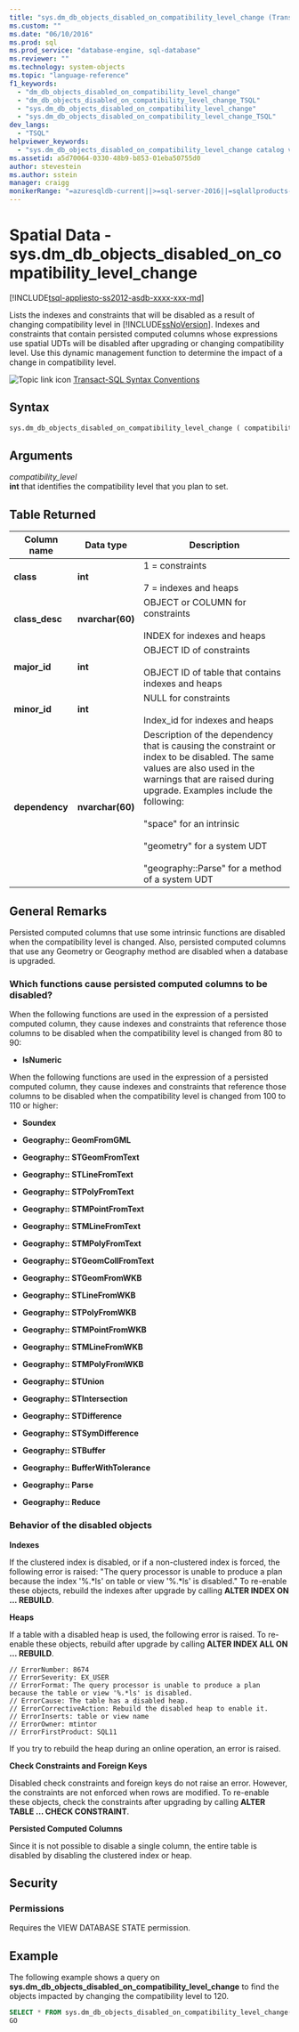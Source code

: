 ```yaml
---
title: "sys.dm_db_objects_disabled_on_compatibility_level_change (Transact-SQL) | Microsoft Docs"
ms.custom: ""
ms.date: "06/10/2016"
ms.prod: sql
ms.prod_service: "database-engine, sql-database"
ms.reviewer: ""
ms.technology: system-objects
ms.topic: "language-reference"
f1_keywords: 
  - "dm_db_objects_disabled_on_compatibility_level_change"
  - "dm_db_objects_disabled_on_compatibility_level_change_TSQL"
  - "sys.dm_db_objects_disabled_on_compatibility_level_change"
  - "sys.dm_db_objects_disabled_on_compatibility_level_change_TSQL"
dev_langs: 
  - "TSQL"
helpviewer_keywords: 
  - "sys.dm_db_objects_disabled_on_compatibility_level_change catalog view"
ms.assetid: a5d70064-0330-48b9-b853-01eba50755d0
author: stevestein
ms.author: sstein
manager: craigg
monikerRange: "=azuresqldb-current||>=sql-server-2016||=sqlallproducts-allversions||>=sql-server-linux-2017||=azuresqldb-mi-current"
---
```

# Spatial Data - sys.dm_db_objects_disabled_on_compatibility_level_change
[!INCLUDE[tsql-appliesto-ss2012-asdb-xxxx-xxx-md](../../includes/tsql-appliesto-ss2012-asdb-xxxx-xxx-md.md)]

  Lists the indexes and constraints that will be disabled as a result of changing compatibility level in [!INCLUDE[ssNoVersion](../../includes/ssnoversion-md.md)]. Indexes and constraints that contain persisted computed columns whose expressions use spatial UDTs will be disabled after upgrading or changing compatibility level. Use this dynamic management function to determine the impact of a change in compatibility level.  
  
 ![Topic link icon](../../database-engine/configure-windows/media/topic-link.gif "Topic link icon") [Transact-SQL Syntax Conventions](../../t-sql/language-elements/transact-sql-syntax-conventions-transact-sql.md)  
  
## Syntax  
  
```sql  
sys.dm_db_objects_disabled_on_compatibility_level_change ( compatibility_level )   
```  
  
##  <a name="Arguments"></a> Arguments  
 *compatibility_level*  
 **int** that identifies the compatibility level that you plan to set.  
  
## Table Returned  
  
|Column name|Data type|Description|  
|-----------------|---------------|-----------------|  
|**class**|**int**|1 = constraints<br /><br /> 7 = indexes and heaps|  
|**class_desc**|**nvarchar(60)**|OBJECT or COLUMN for constraints<br /><br /> INDEX for indexes and heaps|  
|**major_id**|**int**|OBJECT ID of constraints<br /><br /> OBJECT ID of table that contains indexes and heaps|  
|**minor_id**|**int**|NULL for constraints<br /><br /> Index_id for indexes and heaps|  
|**dependency**|**nvarchar(60)**|Description of the dependency that is causing the constraint or index to be disabled. The same values are also used in the warnings that are raised during upgrade. Examples include the following:<br /><br /> "space" for an intrinsic<br /><br /> "geometry" for a system UDT<br /><br /> "geography::Parse" for a method of a system UDT|  
  
## General Remarks  
 Persisted computed columns that use some intrinsic functions are disabled when the compatibility level is changed. Also, persisted computed columns that use any Geometry or Geography method are disabled when a database is upgraded.  
  
### Which functions cause persisted computed columns to be disabled?  
 When the following functions are used in the expression of a persisted computed column, they cause indexes and constraints that reference those columns to be disabled when the compatibility level is changed from 80 to 90:  
  
-   **IsNumeric**  
  
 When the following functions are used in the expression of a persisted computed column, they cause indexes and constraints that reference those columns to be disabled when the compatibility level is changed from 100 to 110 or higher:  
  
-   **Soundex**  
  
-   **Geography:: GeomFromGML**  
  
-   **Geography:: STGeomFromText**  
  
-   **Geography:: STLineFromText**  
  
-   **Geography:: STPolyFromText**  
  
-   **Geography:: STMPointFromText**  
  
-   **Geography:: STMLineFromText**  
  
-   **Geography:: STMPolyFromText**  
  
-   **Geography:: STGeomCollFromText**  
  
-   **Geography:: STGeomFromWKB**  
  
-   **Geography:: STLineFromWKB**  
  
-   **Geography:: STPolyFromWKB**  
  
-   **Geography:: STMPointFromWKB**  
  
-   **Geography:: STMLineFromWKB**  
  
-   **Geography:: STMPolyFromWKB**  
  
-   **Geography:: STUnion**  
  
-   **Geography:: STIntersection**  
  
-   **Geography:: STDifference**  
  
-   **Geography:: STSymDifference**  
  
-   **Geography:: STBuffer**  
  
-   **Geography:: BufferWithTolerance**  
  
-   **Geography:: Parse**  
  
-   **Geography:: Reduce**  
  
### Behavior of the disabled objects  
 **Indexes**  
  
 If the clustered index is disabled, or if a non-clustered index is forced, the following error is raised: "The query processor is unable to produce a plan because the index '%.\*ls' on table or view '%.\*ls' is disabled." To re-enable these objects, rebuild the indexes after upgrade by calling **ALTER INDEX ON ... REBUILD**.  
  
 **Heaps**  
  
 If a table with a disabled heap is used, the following error is raised. To re-enable these objects, rebuild after upgrade by calling **ALTER INDEX ALL ON ... REBUILD**.  
  
```  
// ErrorNumber: 8674  
// ErrorSeverity: EX_USER  
// ErrorFormat: The query processor is unable to produce a plan because the table or view '%.*ls' is disabled.  
// ErrorCause: The table has a disabled heap.   
// ErrorCorrectiveAction: Rebuild the disabled heap to enable it.   
// ErrorInserts: table or view name   
// ErrorOwner: mtintor   
// ErrorFirstProduct: SQL11  
```  
  
 If you try to rebuild the heap during an online operation, an error is raised.  
  
 **Check Constraints and Foreign Keys**  
  
 Disabled check constraints and foreign keys do not raise an error. However, the constraints are not enforced when rows are modified. To re-enable these objects, check the constraints after upgrading by calling **ALTER TABLE ... CHECK CONSTRAINT**.  
  
 **Persisted Computed Columns**  
  
 Since it is not possible to disable a single column, the entire table is disabled by disabling the clustered index or heap.  
  
## Security  
  
### Permissions  
 Requires the VIEW DATABASE STATE permission.  
  
## Example  
 The following example shows a query on **sys.dm_db_objects_disabled_on_compatibility_level_change** to find the objects impacted by changing the compatibility level to 120.  
  
```sql  
SELECT * FROM sys.dm_db_objects_disabled_on_compatibility_level_change(120);  
GO  
  
```  
  
  
